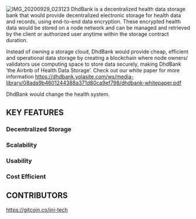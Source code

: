 ![IMG_20200929_023123](https://user-images.githubusercontent.com/70729433/99396088-9b1c2e00-28e1-11eb-9046-6c77f74bf213.jpg)
DhdBank is a decentralized health data storage bank that would provide decentralized electronic storage for health data and records, using end-to-end data encryption. These encrypted health data would be stored on a node network and can be managed and retrieved by the client or authorized user anytime within the storage contract duration.  

Instead of owning a storage cloud, DhdBank would provide cheap, efficient and operational data storage by creating a blockchain where node owners/ validators use computing space to store data securely, making DhdBank ’the Airbnb of Health Data Storage’. Check out our white paper for more information https://dhdbank.yolasite.com/ws/media-library/08ada9b4601244388a371d80ca9ef798/dhdbank-whitepaper.pdf 

DhdBank would change the health system.


## KEY FEATURES

### Decentralized Storage

### Scalability

### Usability

### Cost Efficient

## CONTRIBUTORS

https://gitcoin.co/ini-tech
